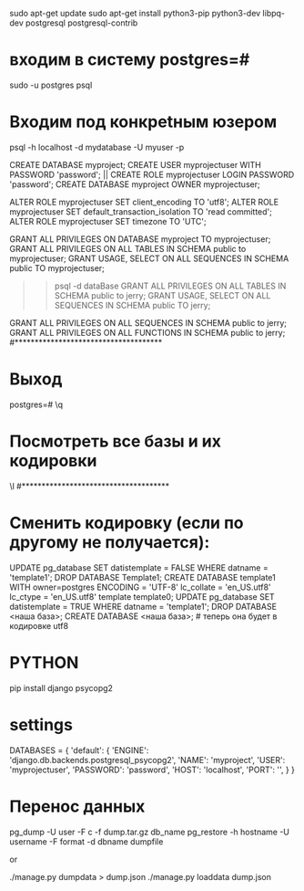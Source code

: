 sudo apt-get update
sudo apt-get install python3-pip python3-dev libpq-dev postgresql postgresql-contrib

# входим в систему postgres=#
sudo -u postgres psql
# Входим под конкреtным юзером
psql -h localhost -d mydatabase -U myuser -p <port>


CREATE DATABASE myproject;
CREATE USER myprojectuser WITH PASSWORD 'password';
||
CREATE ROLE myprojectuser LOGIN PASSWORD 'password';
CREATE DATABASE myproject OWNER myprojectuser;

ALTER ROLE myprojectuser SET client_encoding TO 'utf8';
ALTER ROLE myprojectuser SET default_transaction_isolation TO 'read committed';
ALTER ROLE myprojectuser SET timezone TO 'UTC';

GRANT ALL PRIVILEGES ON DATABASE myproject TO myprojectuser;
GRANT ALL PRIVILEGES ON ALL TABLES IN SCHEMA public to myprojectuser;
GRANT USAGE, SELECT ON ALL SEQUENCES IN SCHEMA public TO myprojectuser;

>> psql -d dataBase
GRANT ALL PRIVILEGES ON ALL TABLES IN SCHEMA public to jerry;
GRANT USAGE, SELECT ON ALL SEQUENCES IN SCHEMA public TO jerry;

GRANT ALL PRIVILEGES ON ALL SEQUENCES IN SCHEMA public to jerry;
GRANT ALL PRIVILEGES ON ALL FUNCTIONS IN SCHEMA public to jerry;
#*************************************
# Выход
postgres=# \q

# Посмотреть все базы и их кодировки
\l
#*************************************
# Сменить кодировку (если по другому не получается):
UPDATE pg_database SET datistemplate = FALSE WHERE datname = 'template1';
DROP DATABASE Template1;
CREATE DATABASE template1 WITH owner=postgres ENCODING = 'UTF-8' lc_collate = 'en_US.utf8' lc_ctype = 'en_US.utf8' template template0;
UPDATE pg_database SET datistemplate = TRUE WHERE datname = 'template1';
DROP DATABASE <наша база>;
CREATE DATABASE <наша база>; # теперь она будет в кодировке utf8


# PYTHON
pip install django psycopg2

# settings
DATABASES = {
 'default': {
 'ENGINE': 'django.db.backends.postgresql_psycopg2',
 'NAME': 'myproject',
 'USER': 'myprojectuser',
 'PASSWORD': 'password',
 'HOST': 'localhost',
 'PORT': '',
 }
}


# Перенос данных
pg_dump -U user -F c -f dump.tar.gz db_name
pg_restore -h hostname -U username -F format -d dbname dumpfile

or

./manage.py dumpdata > dump.json
./manage.py loaddata dump.json
